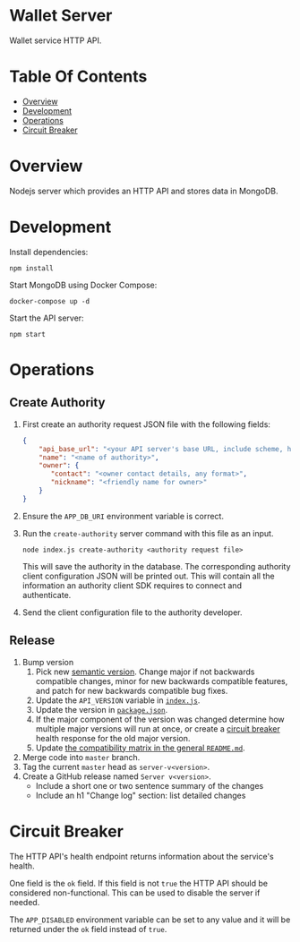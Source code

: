 # Wallet Server
Wallet service HTTP API.

# Table Of Contents
- [Overview](#overview)
- [Development](#development)
- [Operations](#operations)
- [Circuit Breaker](#circuit-breaker)

# Overview
Nodejs server which provides an HTTP API and stores data in MongoDB.

# Development
Install dependencies:

```
npm install
```

Start MongoDB using Docker Compose:

```
docker-compose up -d
```

Start the API server:

```
npm start
```

# Operations
## Create Authority
1. First create an authority request JSON file with the following fields:
	```json
	{
		"api_base_url": "<your API server's base URL, include scheme, host, port, and any non-version specific path prefixes, no trailing slashes>",
		"name": "<name of authority>",
		"owner": {
		   "contact": "<owner contact details, any format>",
		   "nickname": "<friendly name for owner>"
		}
	}
	```
2. Ensure the `APP_DB_URI` environment variable is correct.
3. Run the `create-authority` server command with this file as an input.
   ```
   node index.js create-authority <authority request file>
   ```

   This will save the authority in the database. The corresponding authority
   client configuration JSON will be printed out. This will contain all the
   information an authority client SDK requires to connect and authenticate.
4. Send the client configuration file to the authority developer.

## Release
1. Bump version
   1. Pick new [semantic version](https://semver.org/). Change major if not 
	  backwards compatible changes, minor for new backwards compatible features,
	  and patch for new backwards compatible bug fixes.
   2. Update the `API_VERSION` variable in [`index.js`](./index.js).
   3. Update the version in [`package.json`](./package.json).
   4. If the major component of the version was changed determine how multiple 
	  major versions will run at once, or create a
	  [circuit breaker](#circuit-breaker) health response for the old 
	  major version.
   5. Update [the compatibility matrix in the general `README.md`](../README.md#version-compatibility-matrix).
2. Merge code into `master` branch.
3. Tag the current `master` head as `server-v<version>`.
4. Create a GitHub release named `Server v<version>`.
   - Include a short one or two sentence summary of the changes
   - Include an h1 "Change log" section: list detailed changes

# Circuit Breaker
The HTTP API's health endpoint returns information about the service's health. 

One field is the `ok` field. If this field is not `true` the HTTP API should be 
considered non-functional. This can be used to disable the server if needed.

The `APP_DISABLED` environment variable can be set to any value and it will be 
returned under the `ok` field instead of `true`.
